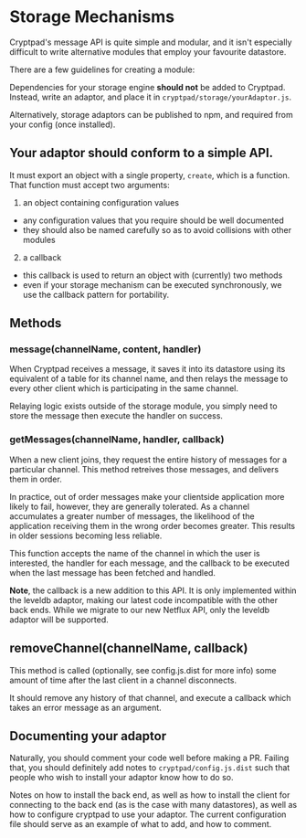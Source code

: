 # Storage Mechanisms

Cryptpad's message API is quite simple and modular, and it isn't especially difficult to write alternative modules that employ your favourite datastore.

There are a few guidelines for creating a module:

Dependencies for your storage engine **should not** be added to Cryptpad.
Instead, write an adaptor, and place it in `cryptpad/storage/yourAdaptor.js`.

Alternatively, storage adaptors can be published to npm, and required from your config (once installed).

## Your adaptor should conform to a simple API.

It must export an object with a single property, `create`, which is a function.
That function must accept two arguments:

1. an object containing configuration values
  - any configuration values that you require should be well documented
  - they should also be named carefully so as to avoid collisions with other modules
2. a callback
  - this callback is used to return an object with (currently) two methods
  - even if your storage mechanism can be executed synchronously, we use the callback pattern for portability.

## Methods

### message(channelName, content, handler)

When Cryptpad receives a message, it saves it into its datastore using its equivalent of a table for its channel name, and then relays the message to every other client which is participating in the same channel.

Relaying logic exists outside of the storage module, you simply need to store the message then execute the handler on success.

### getMessages(channelName, handler, callback)

When a new client joins, they request the entire history of messages for a particular channel.
This method retreives those messages, and delivers them in order.

In practice, out of order messages make your clientside application more likely to fail, however, they are generally tolerated.
As a channel accumulates a greater number of messages, the likelihood of the application receiving them in the wrong order becomes greater.
This results in older sessions becoming less reliable.

This function accepts the name of the channel in which the user is interested, the handler for each message, and the callback to be executed when the last message has been fetched and handled.

**Note**, the callback is a new addition to this API.
It is only implemented within the leveldb adaptor, making our latest code incompatible with the other back ends.
While we migrate to our new Netflux API, only the leveldb adaptor will be supported.

## removeChannel(channelName, callback)

This method is called (optionally, see config.js.dist for more info) some amount of time after the last client in a channel disconnects.

It should remove any history of that channel, and execute a callback which takes an error message as an argument.

## Documenting your adaptor

Naturally, you should comment your code well before making a PR.
Failing that, you should definitely add notes to `cryptpad/config.js.dist` such that people who wish to install your adaptor know how to do so.

Notes on how to install the back end, as well as how to install the client for connecting to the back end (as is the case with many datastores), as well as how to configure cryptpad to use your adaptor.
The current configuration file should serve as an example of what to add, and how to comment.
